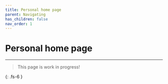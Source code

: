 ```yaml
---
title: Personal home page 
parent: Navigating
has_children: false
nav_order: 1
---
```


# Personal home page

---

> This page is work in progress!

{: .fs-6 }
